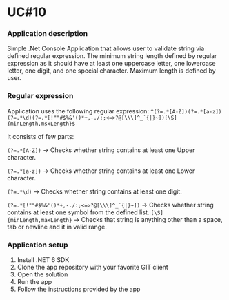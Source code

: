﻿# UC#10
### Application description
Simple .Net Console Application that allows user to validate string via defined regular expression.
The minimum string length defined by regular expression as it should have at least one uppercase letter, one lowercase letter, one digit, and one special character.
Maximum length is defined by user.

### Regular expression
Application uses the following regular expression:
```^(?=.*[A-Z])(?=.*[a-z])(?=.*\d)(?=.*[!""#$%&'()*+,-./:;<=>?@[\\\]^_`{|}~])[\S]{minLength,msxLength}$```

It consists of few parts:

```(?=.*[A-Z])``` -> Checks whether string contains at least one Upper character.

```(?=.*[a-z])``` -> Checks whether string contains at least one Lower character.

```(?=.*\d)``` -> Checks whether string contains at least one digit.

```(?=.*[!""#$%&'()*+,-./:;<=>?@[\\\]^_`{|}~])``` -> Checks whether string contains at least one symbol from the defined list.
```[\S]{minLength,maxLength}``` -> Checks that string is anything other than a space, tab or newline and it in valid range.


### Application setup
1. Install .NET 6 SDK
1. Clone the app repository with your favorite GIT client
1. Open the solution
1. Run the app
1. Follow the instructions provided by the app
